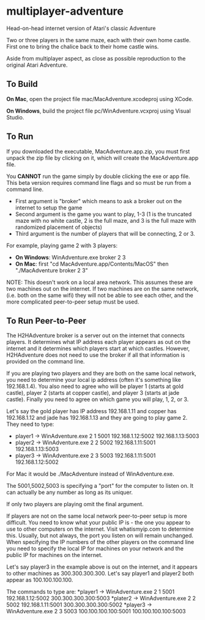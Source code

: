 # multiplayer-adventure
Head-on-head internet version of Atari's classic Adventure

Two or three players in the same maze, each with their own home castle.  First one to bring the chalice back to their home castle wins.

Aside from multiplayer aspect, as close as possible reproduction to the original Atari Adventure.

## To Build
**On Mac**, open the project file mac/MacAdventure.xcodeproj using XCode.

**On Windows**, build the project file pc/WinAdventure.vcxproj using Visual Studio.

## To Run
If you downloaded the executable, MacAdventure.app.zip, you must first unpack the zip file by clicking on it, which will create the MacAdventure.app file.

You **CANNOT** run the game simply by double clicking the exe or app file.  This beta version requires command line flags and so must be run from a command line.
* First argument is "broker" which means to ask a broker out on the internet to setup the game
* Second argument is the game you want to play, 1-3 (1 is the truncated maze with no white castle, 2 is the full maze, and 3 is the full maze with randomized placement of objects)
* Third argument is the number of players that will be connecting, 2 or 3.

For example, playing game 2 with 3 players:
* **On Windows**: WinAdventure.exe broker 2 3
* **On Mac**: first "cd MacAdventure.app/Contents/MacOS" then "./MacAdventure broker 2 3"

NOTE: This doesn't work on a local area network.  This assumes these are two machines out on the internet.  If two machines are on the same network, (i.e. both on the same wifi) they will not be able to see each other, and the more complicated peer-to-peer setup must be used.

## To Run Peer-to-Peer
The H2HAdventure broker is a server out on the internet that connects players.  It determines what IP address each player appears as out on the internet and it determines which players start at which castles.  However, H2HAdventure does not need to use the broker if all that information is provided on the command line.

If you are playing two players and they are both on the same local network, you need to determine your local ip address (often it's something like 192.168.1.4).
You also need to agree who will be player 1 (starts at gold castle), player 2 (starts at copper castle), and player 3 (starts at jade castle).
Finally you need to agree on which game you will play, 1, 2, or 3.

Let's say the gold player has IP address 192.168.1.11 and copper has 192.168.1.12 and jade has 192.168.1.13 and they are going to play game 2.  They need to type:
* player1 -> WinAdventure.exe 2 1 5001 192.168.1.12:5002 192.168.1.13:5003
* player2 -> WinAdventure.exe 2 2 5002 192.168.1.11:5001 192.168.1.13:5003
* player3 -> WinAdventure.exe 2 3 5003 192.168.1.11:5001 192.168.1.12:5002

For Mac it would be ./MacAdventure instead of WinAdventure.exe.

The 5001,5002,5003 is specifying a "port" for the computer to listen on.  It can actually be any number as long as its uniquer.

If only two players are playing omit the final argument.

If players are not on the same local network peer-to-peer setup is more difficult.  You need to know what your public IP is - the one you appear to use to other computers on the internet.  Visit whatismyip.com to determine this.  Usually, but not always, the port you listen on will remain unchanged.  When specifying the IP numbers of the other players on the command line you need to specify the local IP for machines on your network and the public IP for machines on the internet.

Let's say player3 in the example above is out on the internet, and it appears to other machines as 300.300.300.300.  Let's say player1 and player2 both appear as 100.100.100.100.  

The commands to type are:
*player1 -> WinAdventure.exe 2 1 5001 192.168.1.12:5002 300.300.300.300:5003
*plater2 -> WinAdventure.exe 2 2 5002 192.168.1.11:5001 300.300.300.300:5002
*player3 -> WinAdventure.exe 2 3 5003 100.100.100.100:5001 100.100.100.100:5003

 
